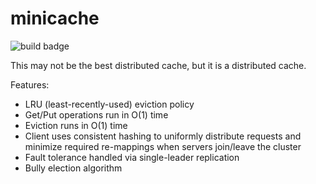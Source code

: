 # minicache

![build badge](https://github.com/malwaredllc/minicache/actions/workflows/go.yml/badge.svg)

This may not be the best distributed cache, but it is a distributed cache.

Features:
- LRU (least-recently-used) eviction policy
- Get/Put operations run in O(1) time
- Eviction runs in O(1) time
- Client uses consistent hashing to uniformly distribute requests and minimize required re-mappings when servers join/leave the cluster
- Fault tolerance handled via single-leader replication
- Bully election algorithm 

